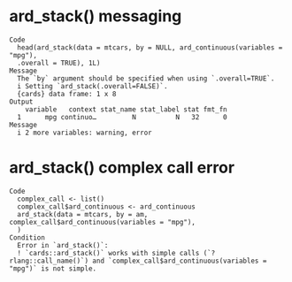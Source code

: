 # ard_stack() messaging

    Code
      head(ard_stack(data = mtcars, by = NULL, ard_continuous(variables = "mpg"),
      .overall = TRUE), 1L)
    Message
      The `by` argument should be specified when using `.overall=TRUE`.
      i Setting `ard_stack(.overall=FALSE)`.
      {cards} data frame: 1 x 8
    Output
        variable   context stat_name stat_label stat fmt_fn
      1      mpg continuo…         N          N   32      0
    Message
      i 2 more variables: warning, error

# ard_stack() complex call error

    Code
      complex_call <- list()
      complex_call$ard_continuous <- ard_continuous
      ard_stack(data = mtcars, by = am, complex_call$ard_continuous(variables = "mpg"),
      )
    Condition
      Error in `ard_stack()`:
      ! `cards::ard_stack()` works with simple calls (`?rlang::call_name()`) and `complex_call$ard_continuous(variables = "mpg")` is not simple.

